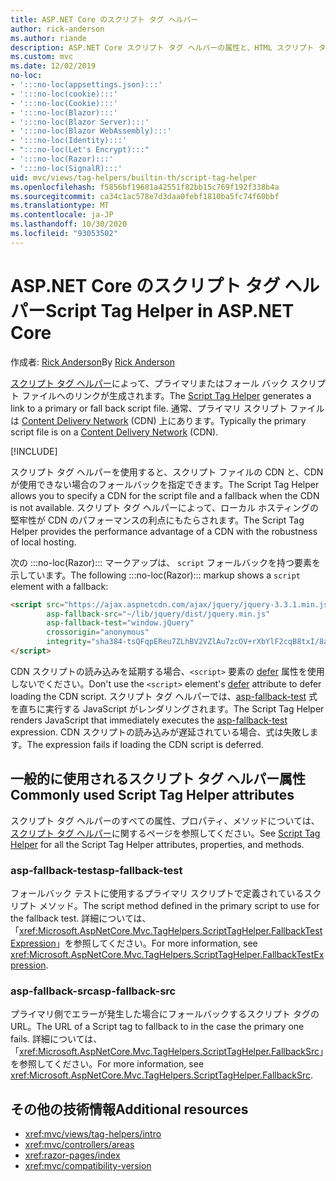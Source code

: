 ```yaml
---
title: ASP.NET Core のスクリプト タグ ヘルパー
author: rick-anderson
ms.author: riande
description: ASP.NET Core スクリプト タグ ヘルパーの属性と、HTML スクリプト タグの動作拡張時の各属性の役割を示します。
ms.custom: mvc
ms.date: 12/02/2019
no-loc:
- ':::no-loc(appsettings.json):::'
- ':::no-loc(cookie):::'
- ':::no-loc(Cookie):::'
- ':::no-loc(Blazor):::'
- ':::no-loc(Blazor Server):::'
- ':::no-loc(Blazor WebAssembly):::'
- ':::no-loc(Identity):::'
- ":::no-loc(Let's Encrypt):::"
- ':::no-loc(Razor):::'
- ':::no-loc(SignalR):::'
uid: mvc/views/tag-helpers/builtin-th/script-tag-helper
ms.openlocfilehash: f5856bf19681a42551f82bb15c769f192f338b4a
ms.sourcegitcommit: ca34c1ac578e7d3daa0febf1810ba5fc74f60bbf
ms.translationtype: MT
ms.contentlocale: ja-JP
ms.lasthandoff: 10/30/2020
ms.locfileid: "93053502"
---
```

# <a name="script-tag-helper-in-aspnet-core"></a><span data-ttu-id="155ca-103">ASP.NET Core のスクリプト タグ ヘルパー</span><span class="sxs-lookup"><span data-stu-id="155ca-103">Script Tag Helper in ASP.NET Core</span></span>

<span data-ttu-id="155ca-104">作成者: [Rick Anderson](https://twitter.com/RickAndMSFT)</span><span class="sxs-lookup"><span data-stu-id="155ca-104">By [Rick Anderson](https://twitter.com/RickAndMSFT)</span></span>

<span data-ttu-id="155ca-105">[スクリプト タグ ヘルパー](xref:Microsoft.AspNetCore.Mvc.TagHelpers.ScriptTagHelper)によって、プライマリまたはフォール バック スクリプト ファイルへのリンクが生成されます。</span><span class="sxs-lookup"><span data-stu-id="155ca-105">The [Script Tag Helper](xref:Microsoft.AspNetCore.Mvc.TagHelpers.ScriptTagHelper) generates a link to a primary or fall back script file.</span></span> <span data-ttu-id="155ca-106">通常、プライマリ スクリプト ファイルは [Content Delivery Network](/office365/enterprise/content-delivery-networks#what-exactly-is-a-cdn) (CDN) 上にあります。</span><span class="sxs-lookup"><span data-stu-id="155ca-106">Typically the primary script file is on a [Content Delivery Network](/office365/enterprise/content-delivery-networks#what-exactly-is-a-cdn) (CDN).</span></span>

[!INCLUDE[](~/includes/cdn.md)]

<span data-ttu-id="155ca-107">スクリプト タグ ヘルパーを使用すると、スクリプト ファイルの CDN と、CDN が使用できない場合のフォールバックを指定できます。</span><span class="sxs-lookup"><span data-stu-id="155ca-107">The Script Tag Helper allows you to specify a CDN for the script file and a fallback when the CDN is not available.</span></span> <span data-ttu-id="155ca-108">スクリプト タグ ヘルパーによって、ローカル ホスティングの堅牢性が CDN のパフォーマンスの利点にもたらされます。</span><span class="sxs-lookup"><span data-stu-id="155ca-108">The Script Tag Helper provides the performance advantage of a CDN with the robustness of local hosting.</span></span>

<span data-ttu-id="155ca-109">次の :::no-loc(Razor)::: マークアップは、 `script` フォールバックを持つ要素を示しています。</span><span class="sxs-lookup"><span data-stu-id="155ca-109">The following :::no-loc(Razor)::: markup shows a `script` element with a fallback:</span></span>

```html
<script src="https://ajax.aspnetcdn.com/ajax/jquery/jquery-3.3.1.min.js"
        asp-fallback-src="~/lib/jquery/dist/jquery.min.js"
        asp-fallback-test="window.jQuery"
        crossorigin="anonymous"
        integrity="sha384-tsQFqpEReu7ZLhBV2VZlAu7zcOV+rXbYlF2cqB8txI/8aZajjp4Bqd+V6D5IgvKT">
</script>
```

<span data-ttu-id="155ca-110">CDN スクリプトの読み込みを延期する場合、`<script>` 要素の [defer](https://developer.mozilla.org/docs/Web/HTML/Element/script) 属性を使用しないでください。</span><span class="sxs-lookup"><span data-stu-id="155ca-110">Don't use the `<script>` element's [defer](https://developer.mozilla.org/docs/Web/HTML/Element/script) attribute to defer loading the CDN script.</span></span> <span data-ttu-id="155ca-111">スクリプト タグ ヘルパーでは、[asp-fallback-test](#asp-fallback-test) 式を直ちに実行する JavaScript がレンダリングされます。</span><span class="sxs-lookup"><span data-stu-id="155ca-111">The Script Tag Helper renders JavaScript that immediately executes the [asp-fallback-test](#asp-fallback-test) expression.</span></span> <span data-ttu-id="155ca-112">CDN スクリプトの読み込みが遅延されている場合、式は失敗します。</span><span class="sxs-lookup"><span data-stu-id="155ca-112">The expression fails if loading the CDN script is deferred.</span></span>

## <a name="commonly-used-script-tag-helper-attributes"></a><span data-ttu-id="155ca-113">一般的に使用されるスクリプト タグ ヘルパー属性</span><span class="sxs-lookup"><span data-stu-id="155ca-113">Commonly used Script Tag Helper attributes</span></span>

<span data-ttu-id="155ca-114">スクリプト タグ ヘルパーのすべての属性、プロパティ、メソッドについては、[スクリプト タグ ヘルパー](xref:Microsoft.AspNetCore.Mvc.TagHelpers.ScriptTagHelper)に関するページを参照してください。</span><span class="sxs-lookup"><span data-stu-id="155ca-114">See [Script Tag Helper](xref:Microsoft.AspNetCore.Mvc.TagHelpers.ScriptTagHelper) for all the Script Tag Helper attributes, properties, and methods.</span></span>

### <a name="asp-fallback-test"></a><span data-ttu-id="155ca-115">asp-fallback-test</span><span class="sxs-lookup"><span data-stu-id="155ca-115">asp-fallback-test</span></span>

<span data-ttu-id="155ca-116">フォールバック テストに使用するプライマリ スクリプトで定義されているスクリプト メソッド。</span><span class="sxs-lookup"><span data-stu-id="155ca-116">The script method defined in the primary script to use for the fallback test.</span></span> <span data-ttu-id="155ca-117">詳細については、「<xref:Microsoft.AspNetCore.Mvc.TagHelpers.ScriptTagHelper.FallbackTestExpression>」を参照してください。</span><span class="sxs-lookup"><span data-stu-id="155ca-117">For more information, see <xref:Microsoft.AspNetCore.Mvc.TagHelpers.ScriptTagHelper.FallbackTestExpression>.</span></span>

### <a name="asp-fallback-src"></a><span data-ttu-id="155ca-118">asp-fallback-src</span><span class="sxs-lookup"><span data-stu-id="155ca-118">asp-fallback-src</span></span>

<span data-ttu-id="155ca-119">プライマリ側でエラーが発生した場合にフォールバックするスクリプト タグの URL。</span><span class="sxs-lookup"><span data-stu-id="155ca-119">The URL of a Script tag to fallback to in the case the primary one fails.</span></span> <span data-ttu-id="155ca-120">詳細については、「<xref:Microsoft.AspNetCore.Mvc.TagHelpers.ScriptTagHelper.FallbackSrc>」を参照してください。</span><span class="sxs-lookup"><span data-stu-id="155ca-120">For more information, see <xref:Microsoft.AspNetCore.Mvc.TagHelpers.ScriptTagHelper.FallbackSrc>.</span></span>

## <a name="additional-resources"></a><span data-ttu-id="155ca-121">その他の技術情報</span><span class="sxs-lookup"><span data-stu-id="155ca-121">Additional resources</span></span>

* <xref:mvc/views/tag-helpers/intro>
* <xref:mvc/controllers/areas>
* <xref:razor-pages/index>
* <xref:mvc/compatibility-version>
